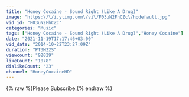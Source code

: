```yaml
---
title: "Honey Cocaine - Sound Right (Like A Drug)"
image: "https:\/\/i.ytimg.com\/vi\/F03uN2FhCZc\/hqdefault.jpg"
vid_id: "F03uN2FhCZc"
categories: "Music"
tags: ["Honey Cocaine - Sound Right (Like A Drug)","Honey Cocaine"]
date: "2021-11-19T17:17:46+03:00"
vid_date: "2014-10-22T23:27:09Z"
duration: "PT3M22S"
viewcount: "92829"
likeCount: "1078"
dislikeCount: "23"
channel: "HoneyCocaineHD"
---
```

{% raw %}Please Subscribe.{% endraw %}
